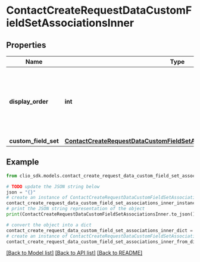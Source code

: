 # ContactCreateRequestDataCustomFieldSetAssociationsInner


## Properties

Name | Type | Description | Notes
------------ | ------------- | ------------- | -------------
**display_order** | **int** | The order to display the CustomFieldSet in a Contact. If not specified, it is added as the last CustomFieldSet of the Contact. | [optional] 
**custom_field_set** | [**ContactCreateRequestDataCustomFieldSetAssociationsInnerCustomFieldSet**](ContactCreateRequestDataCustomFieldSetAssociationsInnerCustomFieldSet.md) |  | 

## Example

```python
from clio_sdk.models.contact_create_request_data_custom_field_set_associations_inner import ContactCreateRequestDataCustomFieldSetAssociationsInner

# TODO update the JSON string below
json = "{}"
# create an instance of ContactCreateRequestDataCustomFieldSetAssociationsInner from a JSON string
contact_create_request_data_custom_field_set_associations_inner_instance = ContactCreateRequestDataCustomFieldSetAssociationsInner.from_json(json)
# print the JSON string representation of the object
print(ContactCreateRequestDataCustomFieldSetAssociationsInner.to_json())

# convert the object into a dict
contact_create_request_data_custom_field_set_associations_inner_dict = contact_create_request_data_custom_field_set_associations_inner_instance.to_dict()
# create an instance of ContactCreateRequestDataCustomFieldSetAssociationsInner from a dict
contact_create_request_data_custom_field_set_associations_inner_from_dict = ContactCreateRequestDataCustomFieldSetAssociationsInner.from_dict(contact_create_request_data_custom_field_set_associations_inner_dict)
```
[[Back to Model list]](../README.md#documentation-for-models) [[Back to API list]](../README.md#documentation-for-api-endpoints) [[Back to README]](../README.md)


